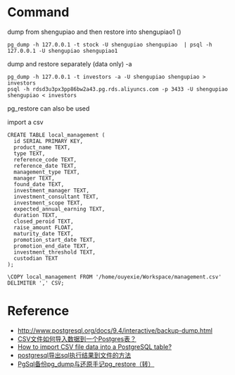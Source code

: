 # Command

dump from shengupiao and then restore into shengupiao1 ()

```
pg_dump -h 127.0.0.1 -t stock -U shengupiao shengupiao  | psql -h 127.0.0.1 -U shengupiao shengupiao1
```

dump and restore separately (data only) -a

```
pg_dump -h 127.0.0.1 -t investors -a -U shengupiao shengupiao > investors
psql -h rdsd3u3px3pp86bw2a43.pg.rds.aliyuncs.com -p 3433 -U shengupiao shengupiao < investors
```

pg_restore can also be used

import a csv

```
CREATE TABLE local_management (
  id SERIAL PRIMARY KEY,
  product_name TEXT,
  type TEXT,
  reference_code TEXT,
  reference_date TEXT,
  management_type TEXT,
  manager TEXT,
  found_date TEXT,
  investment_manager TEXT,
  investment_consultant TEXT,
  investment_scope TEXT,
  expected_annual_earning TEXT,
  duration TEXT,
  closed_peroid TEXT,
  raise_amount FLOAT,	
  maturity_date TEXT,
  promotion_start_date TEXT,
  promotion_end_date TEXT,	
  investment_threshold TEXT,
  custodian TEXT
);

\COPY local_management FROM '/home/ouyexie/Workspace/management.csv' DELIMITER ',' CSV;
```

# Reference

 - http://www.postgresql.org/docs/9.4/interactive/backup-dump.html
 - [CSV文件如何导入数据到一个Postgres表？](http://qa.helplib.com/121172)
 - [How to import CSV file data into a PostgreSQL table?](http://stackoverflow.com/questions/2987433/how-to-import-csv-file-data-into-a-postgresql-table)
 - [postgresql导出sql执行结果到文件的方法](http://blog.sina.com.cn/s/blog_840dd283010178jz.html)
 - [PgSql备份pg_dump与还原手记pg_restore（转）](http://rainbow702.iteye.com/blog/1318741)